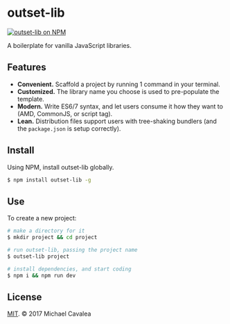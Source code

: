 # outset-lib

[![outset-lib on NPM](https://img.shields.io/npm/v/outset-lib.svg?style=flat-square)](https://www.npmjs.com/package/outset-lib)

A boilerplate for vanilla JavaScript libraries.

## Features

* **Convenient.** Scaffold a project by running 1 command in your terminal.
* **Customized.** The library name you choose is used to pre-populate the template.
* **Modern.** Write ES6/7 syntax, and let users consume it how they want to (AMD, CommonJS, or script tag).
* **Lean.** Distribution files support users with tree-shaking bundlers (and the `package.json` is setup correctly).

## Install

Using NPM, install outset-lib globally.

```bash
$ npm install outset-lib -g
```

## Use

To create a new project:

```sh
# make a directory for it
$ mkdir project && cd project

# run outset-lib, passing the project name
$ outset-lib project

# install dependencies, and start coding
$ npm i && npm run dev
```

## License

[MIT](https://opensource.org/licenses/MIT). © 2017 Michael Cavalea

